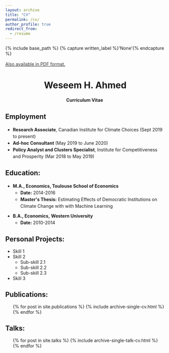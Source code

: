 ```yaml
---
layout: archive
title: "CV"
permalink: /cv/
author_profile: true
redirect_from:
  - /resume
---
```


{% include base_path %}
{% capture written_label %}'None'{% endcapture %}

<u><a style="line-height: 1.5;" href="http://weseemahmed.github.io/files/Weseem-Ahmed-Resume.pdf"><span style="color: #333333;"><span>Also available in PDF format.</span></span></a></u>

<h1 class="western" align="center"><b>Weseem H. Ahmed</b></h1>
<p style="line-height: 1.5;" align="center"><span><b>Curriculum Vitae</b> </span></p>

<h2>Employment</h2>
<ul style="line-height: 1.5; margin: 10px 0;">
  <li><span><b>Research Associate</b>, Canadian Institute for Climate Choices (Sept 2019 to present)</span></li>
    <li><span><b>Ad-hoc Consultant</b> (May 2019 to June 2020)</span></li>
    <li><span><b>Policy Analyst and Clusters Specialist</b>, Institute for Competitiveness and Prosperity (Mar 2018 to May 2019)</span></li>
</ul>

<h2>Education:</h2>
<ul style="line-height: 1.5; margin: 10px 0;">
 	<li><span><b>M.A., </b></span><span><b>Economics</b></span><span><b>, Toulouse School of Economics</b></span>
<ul>
 	<li><strong><span><b>Date:</b></span></strong><span> 2014-2016</span></li>
  <li><b><span>Master's Thesis:</b> </span><span> Estimating Effects of Democratic Institutions on Climate Change with with Machine Learning
    </span></li>
</ul>
</li>
</ul>
<ul style="line-height: 1.5; margin: 10px 0;">
 	<li><span><b>B.A., Economics,</b> <b>Western University</b></span>
<ul>
 	<li><strong><span><b>Date: </b></span></strong><span>2010-2014</span></li>
</ul>
</li>
</ul>
  
<a name="projects"><h2 id="projects-">Personal Projects:</h2></a>
* Skill 1
* Skill 2
  * Sub-skill 2.1
  * Sub-skill 2.2
  * Sub-skill 2.3
* Skill 3

<a name="publications"><h2 id="publications-">Publications:</h2></a>
  <ul>{% for post in site.publications %}
    {% include archive-single-cv.html %}
  {% endfor %}</ul>
  
<a name="talks"><h2 id="talks-">Talks:</h2></a>
  <ul>{% for post in site.talks %}
    {% include archive-single-talk-cv.html %}
  {% endfor %}</ul>
